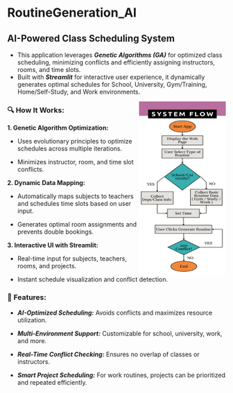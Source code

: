 # RoutineGeneration_AI

## AI-Powered Class Scheduling System

+ This application leverages ***Genetic Algorithms (GA)*** for optimized class scheduling, minimizing conflicts and efficiently assigning instructors, rooms, and time slots. 
+ Built with ***Streamlit*** for interactive user experience, it dynamically generates optimal schedules for School, University, Gym/Training, Home/Self-Study, and Work environments.

<img align="right" alt="Coding" width="200" height="400" src="images/systemFlow.png">

### 🔍 How It Works:

__1. Genetic Algorithm Optimization:__

* Uses evolutionary principles to optimize schedules across multiple iterations.

* Minimizes instructor, room, and time slot conflicts.



__2. Dynamic Data Mapping:__

* Automatically maps subjects to teachers and schedules time slots based on user input.

* Generates optimal room assignments and prevents double bookings.



__3. Interactive UI with Streamlit:__

* Real-time input for subjects, teachers, rooms, and projects.

* Instant schedule visualization and conflict detection.




### 🚀 Features:

- __*AI-Optimized Scheduling:*__ Avoids conflicts and maximizes resource utilization.

- __*Multi-Environment Support:*__ Customizable for school, university, work, and more.

- __*Real-Time Conflict Checking:*__ Ensures no overlap of classes or instructors.

- __*Smart Project Scheduling:*__ For work routines, projects can be prioritized and repeated efficiently.


